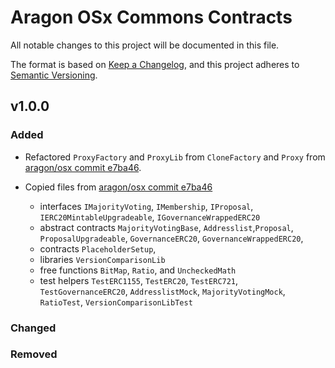 # Aragon OSx Commons Contracts

All notable changes to this project will be documented in this file.

The format is based on [Keep a Changelog](https://keepachangelog.com/en/1.0.0/),
and this project adheres to [Semantic Versioning](https://semver.org/spec/v2.0.0.html).

## v1.0.0

### Added

- Refactored `ProxyFactory` and `ProxyLib` from `CloneFactory` and `Proxy` from [aragon/osx commit e7ba46](https://github.com/aragon/osx/tree/e7ba46026db96931d3e4a585e8f30c585906e1fc).

- Copied files from [aragon/osx commit e7ba46](https://github.com/aragon/osx/tree/e7ba46026db96931d3e4a585e8f30c585906e1fc)

  - interfaces `IMajorityVoting`, `IMembership`, `IProposal`, `IERC20MintableUpgradeable`, `IGovernanceWrappedERC20`
  - abstract contracts `MajorityVotingBase`, `Addresslist`,`Proposal`, `ProposalUpgradeable`, `GovernanceERC20`, `GovernanceWrappedERC20`,
  - contracts `PlaceholderSetup`,
  - libraries `VersionComparisonLib`
  - free functions `BitMap`, `Ratio`, and `UncheckedMath`
  - test helpers `TestERC1155`, `TestERC20`, `TestERC721`, `TestGovernanceERC20`, `AddresslistMock`, `MajorityVotingMock`, `RatioTest`, `VersionComparisonLibTest`

### Changed

### Removed
